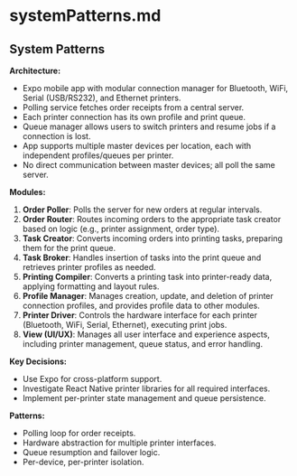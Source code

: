 # systemPatterns.md

## System Patterns

**Architecture:**
- Expo mobile app with modular connection manager for Bluetooth, WiFi, Serial (USB/RS232), and Ethernet printers.
- Polling service fetches order receipts from a central server.
- Each printer connection has its own profile and print queue.
- Queue manager allows users to switch printers and resume jobs if a connection is lost.
- App supports multiple master devices per location, each with independent profiles/queues per printer.
- No direct communication between master devices; all poll the same server.

**Modules:**
1. **Order Poller**: Polls the server for new orders at regular intervals.
2. **Order Router**: Routes incoming orders to the appropriate task creator based on logic (e.g., printer assignment, order type).
3. **Task Creator**: Converts incoming orders into printing tasks, preparing them for the print queue.
4. **Task Broker**: Handles insertion of tasks into the print queue and retrieves printer profiles as needed.
5. **Printing Compiler**: Converts a printing task into printer-ready data, applying formatting and layout rules.
6. **Profile Manager**: Manages creation, update, and deletion of printer connection profiles, and provides profile data to other modules.
7. **Printer Driver**: Controls the hardware interface for each printer (Bluetooth, WiFi, Serial, Ethernet), executing print jobs.
8. **View (UI/UX)**: Manages all user interface and experience aspects, including printer management, queue status, and error handling.

**Key Decisions:**
- Use Expo for cross-platform support.
- Investigate React Native printer libraries for all required interfaces.
- Implement per-printer state management and queue persistence.

**Patterns:**
- Polling loop for order receipts.
- Hardware abstraction for multiple printer interfaces.
- Queue resumption and failover logic.
- Per-device, per-printer isolation.
